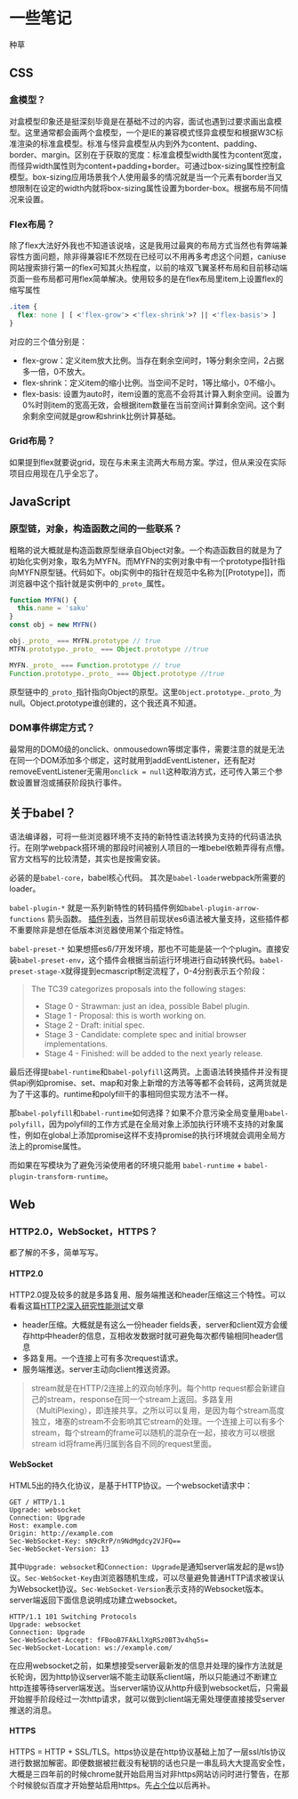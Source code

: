 # 一些笔记
种草

## CSS

### 盒模型？

对盒模型印象还是挺深刻毕竟是在基础不过的内容，面试也遇到过要求画出盒模型。这里通常都会画两个盒模型，一个是IE的兼容模式怪异盒模型和根据W3C标准渲染的标准盒模型。标准与怪异盒模型从内到外为content、padding、border、margin。区别在于获取的宽度：标准盒模型width属性为content宽度，而怪异width属性则为content+padding+border。可通过box-sizing属性控制盒模型。box-sizing应用场景我个人使用最多的情况就是当一个元素有border当又想限制在设定的width内就将box-sizing属性设置为border-box。根据布局不同情况来设置。

### Flex布局？

除了flex大法好外我也不知道该说啥，这是我用过最爽的布局方式当然也有弊端兼容性方面问题，除非得兼容IE不然现在已经可以不用再多考虑这个问题，caniuse网站搜索排行第一的flex可知其火热程度，以前的啥双飞翼圣杯布局和目前移动端页面一些布局都可用flex简单解决。使用较多的是在flex布局里item上设置flex的缩写属性
```css
.item {
  flex: none | [ <'flex-grow'> <'flex-shrink'>? || <'flex-basis'> ]
} 
```
对应的三个值分别是：
- flex-grow：定义item放大比例。当存在剩余空间时，1等分剩余空间，2占据多一倍，0不放大。
- flex-shrink：定义item的缩小比例。当空间不足时，1等比缩小，0不缩小。
- flex-basis: 设置为auto时，item设置的宽高不会将其计算入剩余空间。设置为0%时则item的宽高无效，会根据item数量在当前空间计算剩余空间。这个剩余剩余空间就是grow和shrink比例计算基础。

### Grid布局？

如果提到flex就要说grid，现在与未来主流两大布局方案。学过，但从来没在实际项目应用现在几乎全忘了。

## JavaScript

### 原型链，对象，构造函数之间的一些联系？

粗略的说大概就是构造函数原型继承自Object对象。一个构造函数目的就是为了初始化实例对象，取名为MYFN。而MYFN的实例对象中有一个prototype指针指向MYFN原型链。代码如下。obj实例中的指针在规范中名称为[[Prototype]]，而浏览器中这个指针就是实例中的`_proto_`属性。
```javascript
function MYFN() {
  this.name = 'saku'
}
const obj = new MYFN()

obj._proto_ === MYFN.prototype // true
MTFN.prototype._proto_ === Object.prototype //true

MYFN._proto_ === Function.prototype // true
Function.prototype._proto_ === Object.prototype //true
```
原型链中的`_proto_`指针指向Object的原型。这里`Object.prototype._proto_`为null。Object.prototype谁创建的，这个我还真不知道。

### DOM事件绑定方式？

最常用的DOM0级的onclick、onmousedown等绑定事件，需要注意的就是无法在同一个DOM添加多个绑定，这时就用到addEventListener，还有配对removeEventListener无需用`onclick = null`这种取消方式，还可传入第三个参数设置冒泡或捕获阶段执行事件。

## 关于babel？
语法编译器，可将一些浏览器环境不支持的新特性语法转换为支持的代码语法执行。在刚学webpack搭环境的那段时间被别人项目的一堆bebel依赖弄得有点懵。官方文档写的比较清楚，其实也是按需安装。

必装的是`babel-core`，babel核心代码。
其次是`babel-loader`webpack所需要的loader。

`babel-plugin-*` 就是一系列新特性的转码插件例如`babel-plugin-arrow-functions` 箭头函数。
[插件列表](https://babeljs.io/docs/plugins/#transform-plugins-es2015)，当然目前现状es6语法被大量支持，这些插件都不重要除非是想在低版本浏览器使用某个指定特性。

`babel-preset-*` 如果想搭es6/7开发环境，那也不可能是装一个个plugin。直接安装`babel-preset-env`，这个插件会根据当前运行环境进行自动转换代码。`babel-preset-stage-X`就得提到ecmascript制定流程了，0-4分别表示五个阶段：

> The TC39 categorizes proposals into the following stages:
> - Stage 0 - Strawman: just an idea, possible Babel plugin.
> - Stage 1 - Proposal: this is worth working on.
> - Stage 2 - Draft: initial spec.
> - Stage 3 - Candidate: complete spec and initial browser implementations.
> - Stage 4 - Finished: will be added to the next yearly release.

最后还得提`babel-runtime`和`babel-polyfill`这两货。上面语法转换插件并没有提供api例如promise、set、map和对象上新增的方法等等都不会转码，这两货就是为了干这事的。runtime和polyfill干的事相同但实现方法不一样。

那`babel-polyfill`和`babel-runtime`如何选择？如果不介意污染全局变量用`babel-polyfill`，因为polyfill的工作方式是在全局对象上添加执行环境不支持的对象属性，例如在global上添加promise这样不支持promise的执行环境就会调用全局方法上的promise属性。

而如果在写模块为了避免污染使用者的环境只能用 `babel-runtime` + `babel-plugin-transform-runtime`。

## Web

### HTTP2.0，WebSocket，HTTPS？
都了解的不多，简单写写。

#### HTTP2.0
HTTP2.0提及较多的就是多路复用、服务端推送和header压缩这三个特性。可以看看这篇[HTTP2深入研究性能测试](https://segmentfault.com/a/1190000007219256#articleHeader11)文章
- header压缩。大概就是有这么一份header fields表，server和client双方会缓存http中header的信息，互相收发数据时就可避免每次都传输相同header信息
- 多路复用。一个连接上可有多次request请求。
- 服务端推送。server主动向client推送资源。

> stream就是在HTTP/2连接上的双向帧序列。每个http request都会新建自己的stream，response在同一个stream上返回。多路复用（MultiPlexing），即连接共享。之所以可以复用，是因为每个stream高度独立，堵塞的stream不会影响其它stream的处理。一个连接上可以有多个stream，每个stream的frame可以随机的混杂在一起，接收方可以根据stream id将frame再归属到各自不同的request里面。

#### WebSocket

HTML5出的持久化协议，是基于HTTP协议。一个websocket请求中：
```
GET / HTTP/1.1
Upgrade: websocket
Connection: Upgrade
Host: example.com
Origin: http://example.com
Sec-WebSocket-Key: sN9cRrP/n9NdMgdcy2VJFQ==
Sec-WebSocket-Version: 13
```
其中`Upgrade: websocket`和`Connection: Upgrade`是通知server端发起的是ws协议。`Sec-WebSocket-Key`由浏览器随机生成，可以尽量避免普通HTTP请求被误认为Websocket协议。`Sec-WebSocket-Version`表示支持的Websocket版本。server端返回下面信息说明成功建立websocket。
```
HTTP/1.1 101 Switching Protocols
Upgrade: websocket
Connection: Upgrade
Sec-WebSocket-Accept: fFBooB7FAkLlXgRSz0BT3v4hq5s=
Sec-WebSocket-Location: ws://example.com/
```

在应用websocket之前，如果想接受server最新发的信息并处理的操作方法就是长轮询，因为http协议server端不能主动联系client端，所以只能通过不断建立http连接等待server端发送。当server端协议从http升级到websocket后，只需最开始握手阶段经过一次http请求，就可以做到client端无需处理便直接接受server推送的消息。

#### HTTPS
HTTPS = HTTP + SSL/TLS。https协议是在http协议基础上加了一层ssl/tls协议进行数据加解密。即便数据被拦截没有秘钥的话也只是一串乱码大大提高安全性，大概是三四年前的时候chrome就开始启用当对非https网站访问时进行警告，在那个时候貌似百度才开始整站启用https。先[占个位](http://blog.itbiu.com/2017/03/09/201703091/)以后再补。
